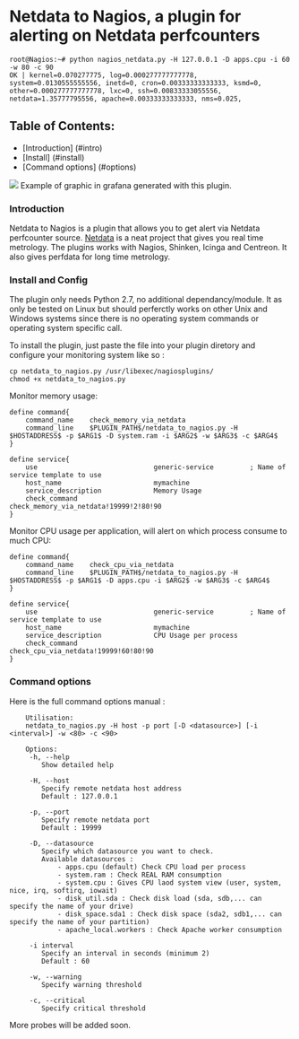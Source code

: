 Netdata to Nagios, a plugin for alerting on Netdata perfcounters
=================================================================

```
root@Nagios:~# python nagios_netdata.py -H 127.0.0.1 -D apps.cpu -i 60 -w 80 -c 90
OK | kernel=0.070277775, log=0.000277777777778, system=0.0130555555556, inetd=0, cron=0.00333333333333, ksmd=0, other=0.000277777777778, lxc=0, ssh=0.00833333055556, netdata=1.35777795556, apache=0.00333333333333, nms=0.025,
```

Table of Contents:
------------------

* [Introduction] (#intro)
* [Install] (#install)
* [Command options] (#options)


<img src="http://www.omegacube.fr/static/img/grafana.png">
Example of graphic in grafana generated with this plugin.

<a name="intro"></a>
### Introduction
Netdata to Nagios is a plugin that allows you to get alert via Netdata perfcounter source. 
<a href=https://github.com/firehol/netdata>Netdata</a> is a neat project that gives you real time metrology.
The plugins works with Nagios, Shinken, Icinga and Centreon.
It also gives perfdata for long time metrology.

<a name="install"></a>
### Install and Config
The plugin only needs Python 2.7, no additional dependancy/module.
It as only be tested on Linux but should perferctly works on other Unix and Windows systems since there is no operating system commands or operating system specific call.


To install the plugin, just paste the file into your plugin diretory and configure your monitoring system like so :

```
cp netdata_to_nagios.py /usr/libexec/nagiosplugins/
chmod +x netdata_to_nagios.py
```

Monitor memory usage:
```
define command{
    command_name    check_memory_via_netdata
    command_line    $PLUGIN_PATH$/netdata_to_nagios.py -H $HOSTADDRESS$ -p $ARG1$ -D system.ram -i $ARG2$ -w $ARG3$ -c $ARG4$
}
		
define service{
	use                             generic-service         ; Name of service template to use
    host_name                       mymachine
    service_description             Memory Usage
    check_command                   check_memory_via_netdata!19999!2!80!90
}
```

Monitor CPU usage per application, will alert on which process consume to much CPU:
```
define command{
    command_name    check_cpu_via_netdata
    command_line    $PLUGIN_PATH$/netdata_to_nagios.py -H $HOSTADDRESS$ -p $ARG1$ -D apps.cpu -i $ARG2$ -w $ARG3$ -c $ARG4$
}
		
define service{
	use                             generic-service         ; Name of service template to use
    host_name                       mymachine
    service_description             CPU Usage per process
    check_command                   check_cpu_via_netdata!19999!60!80!90
}
```
<a name="options"></a>
### Command options

Here is the full command options manual :

```
    Utilisation:
    netdata_to_nagios.py -H host -p port [-D <datasource>] [-i <interval>] -w <80> -c <90>
    
    Options:
     -h, --help 
        Show detailed help
        
     -H, --host
        Specify remote netdata host address
        Default : 127.0.0.1
        
     -p, --port
        Specify remote netdata port
        Default : 19999
        
     -D, --datasource
        Specify which datasource you want to check. 
        Available datasources :
            - apps.cpu (default) Check CPU load per process
            - system.ram : Check REAL RAM consumption
			- system.cpu : Gives CPU laod system view (user, system, nice, irq, softirq, iowait)
            - disk_util.sda : Check disk load (sda, sdb,... can specify the name of your drive)
            - disk_space.sda1 : Check disk space (sda2, sdb1,... can specify the name of your partition)
			- apache_local.workers : Check Apache worker consumption
            
     -i interval
        Specify an interval in seconds (minimum 2)
        Default : 60
        
     -w, --warning
        Specify warning threshold
        
     -c, --critical
        Specify critical threshold

```

More probes will be added soon.
